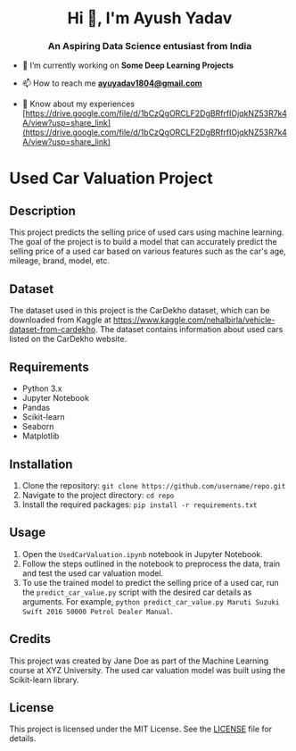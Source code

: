 <h1 align="center">Hi 👋, I'm Ayush Yadav</h1>
<h3 align="center">An Aspiring Data Science entusiast from India</h3>

- 🔭 I’m currently working on **Some Deep Learning Projects**

- 📫 How to reach me **ayuyadav1804@gmail.com**

- 📄 Know about my experiences [https://drive.google.com/file/d/1bCzQgORCLF2DgBRfrfIOjqkNZ53R7k4A/view?usp=share_link](https://drive.google.com/file/d/1bCzQgORCLF2DgBRfrfIOjqkNZ53R7k4A/view?usp=share_link)

# Used Car Valuation Project

## Description

This project predicts the selling price of used cars using machine learning. The goal of the project is to build a model that can accurately predict the selling price of a used car based on various features such as the car's age, mileage, brand, model, etc.

## Dataset

The dataset used in this project is the CarDekho dataset, which can be downloaded from Kaggle at https://www.kaggle.com/nehalbirla/vehicle-dataset-from-cardekho. The dataset contains information about used cars listed on the CarDekho website.

## Requirements

- Python 3.x
- Jupyter Notebook
- Pandas
- Scikit-learn
- Seaborn
- Matplotlib

## Installation

1. Clone the repository: `git clone https://github.com/username/repo.git`
2. Navigate to the project directory: `cd repo`
3. Install the required packages: `pip install -r requirements.txt`

## Usage

1. Open the `UsedCarValuation.ipynb` notebook in Jupyter Notebook.
2. Follow the steps outlined in the notebook to preprocess the data, train and test the used car valuation model.
3. To use the trained model to predict the selling price of a used car, run the `predict_car_value.py` script with the desired car details as arguments. For example, `python predict_car_value.py Maruti Suzuki Swift 2016 50000 Petrol Dealer Manual`.

## Credits

This project was created by Jane Doe as part of the Machine Learning course at XYZ University. The used car valuation model was built using the Scikit-learn library.

## License

This project is licensed under the MIT License. See the [LICENSE](LICENSE) file for details.
